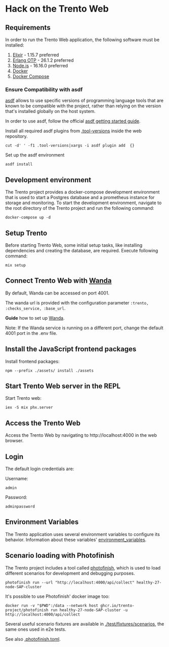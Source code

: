 # Hack on the Trento Web

## Requirements

In order to run the Trento Web application, the following software must be installed:

1. [Elixir](https://elixir-lang.org/) - 1.15.7 preferred
2. [Erlang OTP](https://www.erlang.org/) - 26.1.2 preferred
3. [Node.js](https://nodejs.org/en/) - 16.16.0 preferred
4. [Docker](https://docs.docker.com/get-docker/)
5. [Docker Compose](https://docs.docker.com/compose/install/)

### Ensure Compatibility with asdf

[asdf](https://asdf-vm.com/guide/introduction.html) allows to use specific versions of programming language tools that are known to be compatible with the project, rather than relying on the version that's installed globally on the host system.

In order to use asdf, follow the official [asdf getting started guide](https://asdf-vm.com/guide/getting-started.html).

Install all required asdf plugins from [.tool-versions](/.tool-versions) inside the web repository.

```
cut -d' ' -f1 .tool-versions|xargs -i asdf plugin add  {}
```

Set up the asdf environment

```
asdf install
```

## Development environment

The Trento project provides a docker-compose development environment that is used to start a Postgres database and a prometheus instance for storage and monitoring. To start the development environment, navigate to the root directory of the Trento project and run the following command:

```
docker-compose up -d
```

## Setup Trento

Before starting Trento Web, some initial setup tasks, like installing dependencies and creating the database, are required.
Execute following command:

```
mix setup
```

## Connect Trento Web with [Wanda](https://github.com/trento-project/wanda)

By default, Wanda can be accessed on port 4001.

The wanda url is provided with the configuration parameter `:trento, :checks_service, :base_url`.


**Guide** how to set up [Wanda](https://github.com/trento-project/wanda/blob/main/guides/development/hack_on_wanda.md).

Note: If the Wanda service is running on a different port, change the default 4001 port in the .env file.

## Install the JavaScript frontend packages

Install frontend packages:

```
npm --prefix ./assets/ install ./assets
```

## Start Trento Web server in the REPL

Start Trento web:

```
iex -S mix phx.server
```

## Access the Trento Web

Access the Trento Web by navigating to http://localhost:4000 in the web browser.

## Login

The default login credentials are:

Username:

```
admin
```

Password:

```
adminpassword
```

## Environment Variables

The Trento application uses several environment variables to configure its behavior.
Information about these variables' [environment_variables](./environment_variables.md).

## Scenario loading with Photofinish

The Trento project includes a tool called [photofinish](https://github.com/trento-project/photofinish), which is used to load different scenarios for development and debugging purposes.

```
photofinish run --url "http://localhost:4000/api/collect" healthy-27-node-SAP-cluster
```

It's possible to use Photofinish' docker image too:

```
docker run -v "$PWD":/data --network host ghcr.io/trento-project/photofinish run healthy-27-node-SAP-cluster -u http://localhost:4000/api/collect
```

Several useful scenario fixtures are available in [./test/fixtures/scenarios](https://github.com/trento-project/web/tree/main/test/fixtures/scenarios), the same ones used in e2e tests.

See also [.photofinish.toml](https://github.com/trento-project/web/blob/main/.photofinish.toml).
